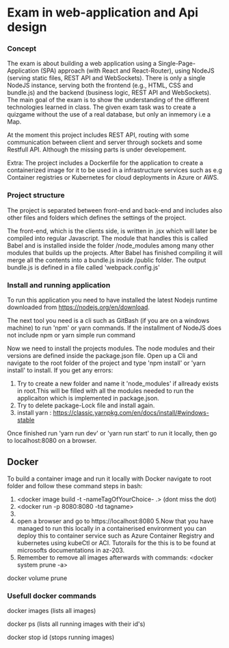 
# Exam in web-application and Api design

### Concept
The exam is about building a web application using a Single-Page-Application (SPA)
approach (with React and React-Router), using NodeJS (serving static files, REST API 
and WebSockets). There is only a single NodeJS instance, serving both the frontend 
(e.g., HTML, CSS and bundle.js) and the backend (business logic, REST API and WebSockets). 
The main goal of the exam is to show the understanding of the different technologies learned in class.
The given exam task was to create a quizgame without the use of a real database, but only an inmemory  i.e a Map.

At the moment this project includes REST API, routing with some communication 
between client and server through sockets and some Restfull API. Although the missing parts is under developement.

Extra: The project includes a Dockerfile for the application to create a containerized image for it to be used in a infrastructure services such as e.g Container registries or Kubernetes for cloud deployments in Azure or AWS. 


### Project structure
The project is separated between front-end and back-end and includes also other files and folders which defines the settings 
of the project. 

The front-end, which is the clients side,  is written in .jsx which will later be compiled into regular Javascript.
The module that handles this is called Babel and is installed inside the folder  /node_modules among many other modules that builds 
up the projects. After Babel has finished compiling it will merge all the contents into a bundle.js inside /public folder.
The output bundle.js is defined in a file called 'webpack.config.js'

 
### Install and running application

 To run this application you need to have installed the latest Nodejs runtime downloaded 
 from https://nodejs.org/en/download.
 
 The next tool you need is a cli such as GitBash (if you are on 
 a windows machine) to run 'npm' or yarn commands. If the installment of NodeJS does not include npm or yarn simple run command 
 
 Now we need to install the projects modules. The node modules and their versions are defined inside 
 the package.json file. Open up a Cli and navigate to the root folder of the project and type 'npm install' or 'yarn install' to install.
 If you get any errors:
 1. Try to create a new folder and name it 'node_modules' if allready exists in root.This will be filled with all the modules needed to run the applicaiton which is implemented in package.json. 
 2. Try to delete package-Lock file and install again.
 3. install yarn : https://classic.yarnpkg.com/en/docs/install/#windows-stable
 
Once finished run 'yarn run dev' or 'yarn run start' to run it locally, then go to localhost:8080 on a browser.
 
## Docker
To build a container image and run it locally with Docker navigate to root folder and follow these command steps in bash:
1. <docker image build -t -nameTagOfYourChoice- .>  (dont miss the dot)  
2. <docker run -p 8080:8080 -td tagname> 
3. <docker run nametag>
4. open a browser and go to https://localhost:8080
5.Now that you have managed to run this locally in a containerised environment you can deploy this to container service such as Azure Container Registry and kubernetes using kubeCtl or ACI. Tutorails for the this is to be found at microsofts documentations in az-203. 
6. Remember to remove all images afterwards with commands:
<docker system prune -a>

docker volume prune

### Usefull docker commands

docker images  (lists all images)

docker ps  (lists all running images with their id's)

docker stop id  (stops running images)
 
